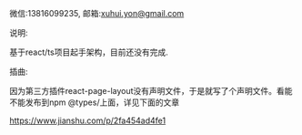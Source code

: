 微信:13816099235, 邮箱:xuhui.yon@gmail.com

说明:

基于react/ts项目起手架构，目前还没有完成.

插曲:

因为第三方插件react-page-layout没有声明文件，于是就写了个声明文件。看能不能发布到npm @types/上面，详见下面的文章


https://www.jianshu.com/p/2fa454ad4fe1
